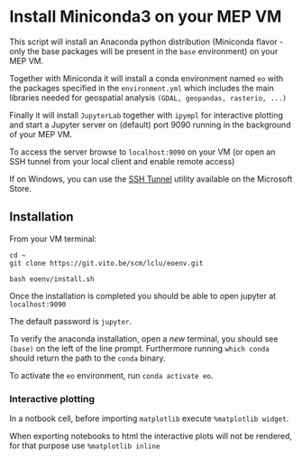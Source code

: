 # Install Miniconda3 on your MEP VM

This script will install an Anaconda python distribution (Miniconda flavor - only the base packages will be present in the `base` environment)
on your MEP VM.

Together with Miniconda it will install a conda environment named `eo` with the packages specified in the `environment.yml` which includes the main libraries needed for geospatial analysis `(GDAL, geopandas, rasterio, ...)` 

Finally it will install `JupyterLab` together with `ipympl` for interactive plotting and start a Jupyter server on (default) port 9090 running in the background of your MEP VM.

To access the server browse to `localhost:9090` on your VM (or open an SSH tunnel from your local client and enable remote access)

If on Windows, you can use the [SSH Tunnel](https://www.microsoft.com/store/productId/9NR7P38PKLT4) utility available on the Microsoft Store.

## Installation

From your VM terminal:
```
cd ~
git clone https://git.vito.be/scm/lclu/eoenv.git

bash eoenv/install.sh
```

Once the installation is completed you should be able to open jupyter at `localhost:9090`

The default password is `jupyter`. 

To verify the anaconda installation, open a *new* terminal, you should see `(base)` on the left of the line prompt. Furthermore running `which conda` should return the path to the `conda` binary. 

To activate the `eo` environment, run `conda activate eo`.

### Interactive plotting

In a notbook cell, before importing `matplotlib` execute `%matplotlib widget`.

When exporting notebooks to html the interactive plots will not be rendered, for that purpose use
`%matplotlib inline`